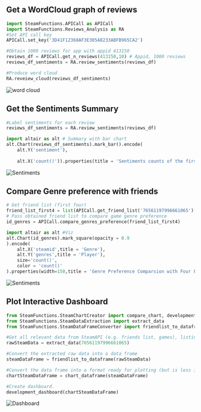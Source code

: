 ## Get a WordCloud graph of reviews 

```python
import SteamFunctions.APICall as APICall
import SteamFunctions.Reviews_Analysis as RA
#Set API call key 
APICall.set_key('3D41F12368AF3E305A8233ABFB965CA2')

#Obtain 1000 reviews for app with appid 413150
reviews_df = APICall.get_n_reviews(413150,10) # Appid, 1000 reviews
reviews_df_sentiments = RA.review_sentiments(reviews_df)

#Produce word cloud 
RA.reveiew_cloud(reviews_df_sentiments)
```

![word cloud](https://github.com/Sven-XinYuDong/SteamSMART/blob/main/Project%20Planning/Presentation/Cloud.png)





## Get the Sentiments Summary 

```python
#Label sentiments for each review 
reviews_df_sentiments = RA.review_sentiments(reviews_df)

import altair as alt # Summary with bar chart  
alt.Chart(reviews_df_sentiments).mark_bar().encode(
    alt.Y('sentiment'),
    
    alt.X('count()')).properties(title = 'Sentiments counts of the first 1000 review for Stardew Valley')


```

![Sentiments](https://github.com/Sven-XinYuDong/SteamSMART/blob/main/Project%20Planning/Presentation/Sentiments.png)

## Compare Genre preference with friends 

```python
# Get friend list (first four)
friend_list_first4 = list(APICall.get_friend_list('76561197996661065')['steamid'])[0:4]
# Pass obtained friend list to compare game genre preference 
id_genres = APICall.compare_genres_preference(friend_list_first4)

import altair as alt #Viz
alt.Chart(id_genres).mark_square(opacity = 0.9
).encode(
    alt.X('steamid',title = 'Genre'),
    alt.Y('genres',title = 'Player'),
    size='count()',
    color = 'count()'
).properties(width=150,title = 'Genre Preference Comparsion with Four Friends',height = 300)
```

![Sentiments](https://github.com/Sven-XinYuDong/SteamSMART/blob/main/Project%20Planning/Presentation/Genre%20Preference.png)

## Plot Interactive Dashboard

```python
from SteamFunctions.SteamChartCreator import compare_chart, development_dashboard
from SteamFunctions.SteamDataExtraction import extract_data
from SteamFunctions.SteamDataFrameConverter import friendlist_to_dataframe, chart_dataframe

#Get all relevant data from SteamAPI (e.g. friends list, games), listing your own Steam ID as the parameter. Steam ID's obtained from steamcommunity.com, clicking on your own profile in the top right, clicking view profile and then checking the last 17 digits in the website url link.
rawSteamData = extract_data(76561197996661065)

#Convert the extracted raw data into a data frame
steamDataFrame = friendlist_to_dataframe(rawSteamData)

#Convert the data frame into a format ready for plotting (but is less interpretable).
chartSteamDataFrame = chart_dataframe(steamDataFrame)

#Create dashboard.
development_dashboard(chartSteamDataFrame)

```

![Dashboard](https://github.com/Sven-XinYuDong/SteamSMART/blob/main/Project%20Planning/Presentation/dashboard.png)

